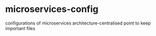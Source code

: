 # microservices-config
configurations of microservices architecture-centralised point to keep important files
